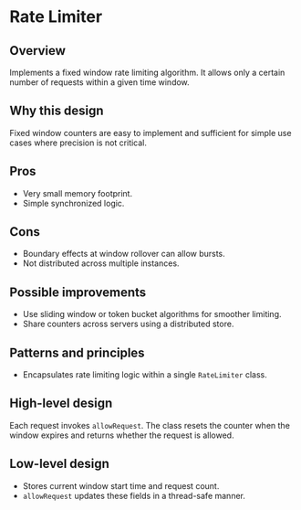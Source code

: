 # Rate Limiter

## Overview
Implements a fixed window rate limiting algorithm. It allows only a certain number of requests within a given time window.

## Why this design
Fixed window counters are easy to implement and sufficient for simple use cases where precision is not critical.

## Pros
- Very small memory footprint.
- Simple synchronized logic.

## Cons
- Boundary effects at window rollover can allow bursts.
- Not distributed across multiple instances.

## Possible improvements
- Use sliding window or token bucket algorithms for smoother limiting.
- Share counters across servers using a distributed store.

## Patterns and principles
- Encapsulates rate limiting logic within a single `RateLimiter` class.

## High-level design
Each request invokes `allowRequest`. The class resets the counter when the window expires and returns whether the request is allowed.

## Low-level design
- Stores current window start time and request count.
- `allowRequest` updates these fields in a thread-safe manner.
